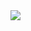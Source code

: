 <img align="center" src="https://user-images.githubusercontent.com/93665781/181995089-af7e5869-2dc7-438f-95ab-d54643485472.gif" />
